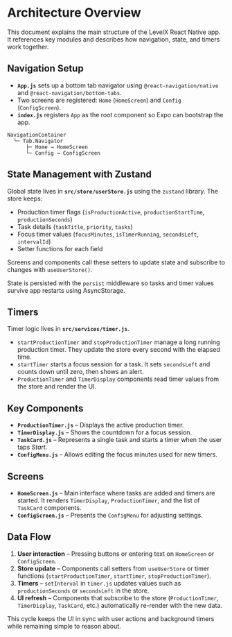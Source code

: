 # Architecture Overview

This document explains the main structure of the LevelX React Native app. It references key modules and describes how navigation, state, and timers work together.

## Navigation Setup

- **`App.js`** sets up a bottom tab navigator using `@react-navigation/native` and `@react-navigation/bottom-tabs`.
- Two screens are registered: `Home` (`HomeScreen`) and `Config` (`ConfigScreen`).
- **`index.js`** registers `App` as the root component so Expo can bootstrap the app.

```
NavigationContainer
  └─ Tab.Navigator
      ├─ Home → HomeScreen
      └─ Config → ConfigScreen
```

## State Management with Zustand

Global state lives in **`src/store/userStore.js`** using the `zustand` library. The store keeps:

- Production timer flags (`isProductionActive`, `productionStartTime`, `productionSeconds`)
- Task details (`taskTitle`, `priority`, `tasks`)
- Focus timer values (`focusMinutes`, `isTimerRunning`, `secondsLeft`, `intervalId`)
- Setter functions for each field

Screens and components call these setters to update state and subscribe to changes with `useUserStore()`.

State is persisted with the `persist` middleware so tasks and timer values survive app restarts using AsyncStorage.

## Timers

Timer logic lives in **`src/services/timer.js`**.

- `startProductionTimer` and `stopProductionTimer` manage a long running production timer. They update the store every second with the elapsed time.
- `startTimer` starts a focus session for a task. It sets `secondsLeft` and counts down until zero, then shows an alert.
- `ProductionTimer` and `TimerDisplay` components read timer values from the store and render the UI.

## Key Components

- **`ProductionTimer.js`** – Displays the active production timer.
- **`TimerDisplay.js`** – Shows the countdown for a focus session.
- **`TaskCard.js`** – Represents a single task and starts a timer when the user taps *Start*.
- **`ConfigMenu.js`** – Allows editing the focus minutes used for new timers.

## Screens

- **`HomeScreen.js`** – Main interface where tasks are added and timers are started. It renders `TimerDisplay`, `ProductionTimer`, and the list of `TaskCard` components.
- **`ConfigScreen.js`** – Presents the `ConfigMenu` for adjusting settings.

## Data Flow

1. **User interaction** – Pressing buttons or entering text on `HomeScreen` or `ConfigScreen`.
2. **Store update** – Components call setters from `useUserStore` or timer functions (`startProductionTimer`, `startTimer`, `stopProductionTimer`).
3. **Timers** – `setInterval` in `timer.js` updates values such as `productionSeconds` or `secondsLeft` in the store.
4. **UI refresh** – Components that subscribe to the store (`ProductionTimer`, `TimerDisplay`, `TaskCard`, etc.) automatically re-render with the new data.

This cycle keeps the UI in sync with user actions and background timers while remaining simple to reason about.
